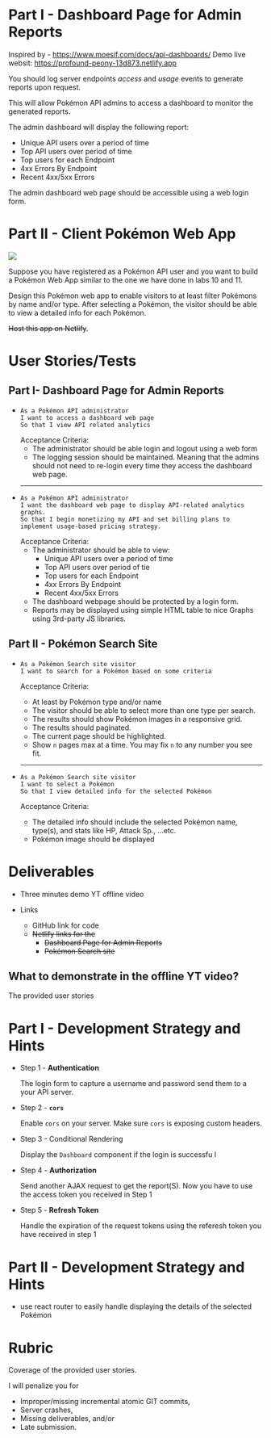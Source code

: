 # Part I - Dashboard Page for Admin Reports 
Inspired by - https://www.moesif.com/docs/api-dashboards/
Demo live websit: https://profound-peony-13d873.netlify.app


You should log server endpoints *access* and *usage* events to generate reports upon request. 

This will allow Pokémon API admins to access a dashboard to monitor the generated reports.

The admin dashboard will display the following report:
- Unique API users over a period of time
- Top API users over period of time
- Top users for each Endpoint
- 4xx Errors By Endpoint
- Recent 4xx/5xx Errors

The admin dashboard web page should be accessible using a web login form.


# Part II - Client Pokémon Web App

![](https://cdn.discordapp.com/attachments/1016585518840041503/1044716711540174879/image.png)

Suppose you have registered as a Pokémon API user and you want to build a Pokémon Web App similar to the one we have done in labs 10 and 11.

Design this Pokémon web app to enable visitors to at least filter Pokémons by name and/or type. After selecting a Pokémon, the visitor should be able to view a detailed info for each Pokémon.

~~Host this app on Netlify~~.


# User Stories/Tests
## Part I- Dashboard Page for Admin Reports 
-
  ```
  As a Pokémon API administrator
  I want to access a dashboard web page 
  So that I view API related analytics 
  ```
  Acceptance Criteria:
  - The administrator should be able login and logout using a web form
  - The logging session should be maintained. Meaning that the admins should not need to re-login every time they access the dashboard web page.
  ---
- 
  ```
  As a Pokémon API administrator
  I want the dashboard web page to display API-related analytics graphs. 
  So that I begin monetizing my API and set billing plans to implement usage-based pricing strategy. 
  ```
  Acceptance Criteria:
  - The administrator should be able to view:
    - Unique API users over a period of time
    - Top API users over period of tie
    - Top users for each Endpoint
    - 4xx Errors By Endpoint
    - Recent 4xx/5xx Errors
  - The dashboard webpage should be protected by a login form.
  - Reports may be displayed using simple HTML table to nice Graphs using 3rd-party JS libraries. 

##  Part II - Pokémon Search Site

- 
  ```
  As a Pokémon Search site visitor
  I want to search for a Pokémon based on some criteria
  ```

  Acceptance Criteria:
  - At least by Pokémon type and/or name
  - The visitor should be able to select more than one type per search.
  - The results should show Pokémon images in a responsive grid.
  - The results should paginated. 
  - The current page should be highlighted.
  - Show `n` pages max at a time. You may fix `n` to any number you see fit.
  ---
- 
  ```
  As a Pokémon Search site visitor
  I want to select a Pokémon
  So that I view detailed info for the selected Pokémon
  ```
  Acceptance Criteria:
  - The detailed info should include the selected Pokémon name, type(s), and stats like HP, Attack Sp., ...etc.
  - Pokémon image should be displayed


# Deliverables
- Three minutes demo YT offline video

- Links
  - GitHub link for code
  - ~~Netlify links for the~~
    - ~~Dashboard Page for Admin Reports~~
    - ~~Pokémon Search site~~

## What to demonstrate in the offline YT video?
The provided user stories
  

# Part I - Development Strategy and Hints
- Step 1 - **Authentication**
  
  The login form to capture a username and password send them to a your API server. 
- Step 2 - **`cors`**

  Enable `cors` on your server. Make sure `cors` is exposing custom headers. 
- Step 3 - Conditional Rendering
  
  Display the `Dashboard` component if the login is successfu
  l

- Step 4 - **Authorization**

  Send another AJAX request to get the report(S). Now you have to use the access token you received in Step 1

- Step 5 - **Refresh Token**

  Handle the expiration of the request tokens using the referesh token you have received in step 1 

# Part II - Development Strategy and Hints
- use react router to easily handle displaying the details of the selected Pokémon 


# Rubric
Coverage of the provided user stories.

I will penalize you for 
- Improper/missing incremental atomic GIT commits, 
- Server crashes,
- Missing deliverables, and/or 
- Late submission.

